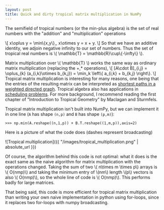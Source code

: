 ```yaml
---
layout: post
title: Quick and dirty tropical matrix multiplication in NumPy
---
```


The semifield of tropical numbers (or the min-plus algebra) is the set of real numbers 
with the "addition" and "multiplication" operations

\\[
x\oplus y = \min\\{x,y\\},\, x\otimes y = x + y.
\\]
So that we have an additive identity, we adjoin negative infinity to our set of numbers. Thus the set of tropical real numbers is \\( \mathbb{T} = \mathbb{R}\cup\\{-\infty\\} \\).

Matrix multiplication over \\( \mathbb{T} \\) works the same way as ordinary matrix multiplication (replacing the +,\* operations), 
\\[
\[A\cdot B\]\_{i,j} = \oplus_{k} (a_{i,k}\otimes b_{k,j}) = \min_k \left\\{ a_{i,k} + b_{k,j} \right\\}.
\\]
Tropical matrix multiplication is interesting for many reasons, one being that the entries of the resulting matrix can be interpreted as [shortest paths in a weighted directed graph](https://en.wikipedia.org/wiki/Min-plus_matrix_multiplication). Tropical algebra also has applications in [scheduling problems](https://golem.ph.utexas.edu/category/2013/03/project_planning_parallel_proc.html).  For more background, I recommend reading the first chapter of "Introduction to Tropical Geometry" by Maclagan and Sturmfels.

Tropical matrix multiplication isn't built into NumPy, but we can implement it in one line (`A` has shape `(n,p)` and `B` has shape `(p,m)`):

```>>> np.min(A.reshape((n,1,p)) + B.T.reshape((1,m,p)),axis=2)```
  
Here is a picture of what the code does (dashes represent broadcasting)

![Tropical multiplication]({{ "/images/tropical_multiplication.png" | absolute_url }})

Of course, the algorithm behind this code is not optimal: what it does is the exact same as the naive algorithm for 
matrix multiplication with the operations changed. Taking the sum of two \\( n\times m \times p\\) 
arrays is \\( O(nmp)\\) and taking the minimum entry of \\(nm\\) length \\(p\\) vectors is also \\( O(nmp)\\), 
so the whole line of code is \\( O(nmp)\\). This performs badly for large matrices.

That being said, this code is more efficient for tropical matrix multiplication 
than writing your own naive implementation in python using for-loops, since it replaces two for-loops 
with numpy broadcasting.
